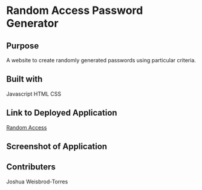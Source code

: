 # Random Access Password Generator

## Purpose
A website to create randomly generated passwords using particular criteria.

## Built with
Javascript
HTML
CSS

## Link to Deployed Application
[Random Access](https://joshuaweisbrodtorres.github.io/random-access/)

## Screenshot of Application

## Contributers
Joshua Weisbrod-Torres